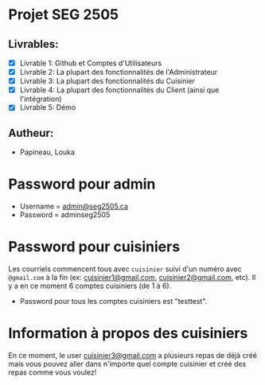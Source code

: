 # Projet SEG 2505

## Livrables:
 - [x] Livrable 1: Github et Comptes d'Utilisateurs
 - [x] Livrable 2: La plupart des fonctionnalités de l'Administrateur
 - [x] Livrable 3: La plupart des fonctionnalités du Cuisinier
 - [x] Livrable 4: La plupart des fonctionnalités du Client (ainsi que l'intégration)
 - [x] Livrable 5: Démo

## Autheur:
 - Papineau, Louka
# Password pour admin
 - Username = admin@seg2505.ca
 - Password = adminseg2505

# Password pour cuisiniers
 Les courriels commencent tous avec `cuisinier` suivi d'un numéro avec `@gmail.com` à la fin (ex: cuisinier1@gmail.com, cuisinier2@gmail.com, etc). Il y a en ce moment 6 comptes cuisiniers (de 1 à 6).
 - Password pour tous les comptes cuisiniers est "testtest".

# Information à propos des cuisiniers
En ce moment, le user cuisinier3@gmail.com a plusieurs repas de déjà créé mais vous pouvez aller dans n'importe quel compte cuisinier et créé des repas comme vous voulez!
